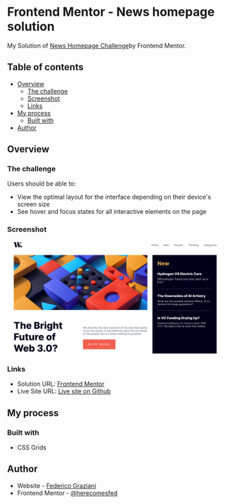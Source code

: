 # Frontend Mentor - News homepage solution

My Solution of [News Homepage Challenge](https://www.frontendmentor.io/challenges/news-homepage-H6SWTa1MFl)by Frontend Mentor.

## Table of contents

- [Overview](#overview)
  - [The challenge](#the-challenge)
  - [Screenshot](#screenshot)
  - [Links](#links)
- [My process](#my-process)
  - [Built with](#built-with)
- [Author](#author)

## Overview

### The challenge

Users should be able to:

- View the optimal layout for the interface depending on their device's screen size
- See hover and focus states for all interactive elements on the page

### Screenshot

![](./screenshot.png)

### Links

- Solution URL: [Frontend Mentor](https://www.frontendmentor.io/solutions/news-layout-with-css-grids-HuHIouGhDX)
- Live Site URL: [Live site on Github](https://herecomesfed.github.io/news-homepage/)

## My process

### Built with

- CSS Grids

## Author

- Website - [Federico Graziani](https://grazianifederico.it)
- Frontend Mentor - [@herecomesfed](https://www.frontendmentor.io/profile/herecomesfed)
